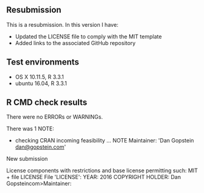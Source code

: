## Resubmission
This is a resubmission. In this version I have:

* Updated the LICENSE file to comply with the MIT template
* Added links to the associated GitHub repository

## Test environments
* OS X 10.11.5, R 3.3.1
* ubuntu 16.04, R 3.3.1

## R CMD check results
There were no ERRORs or WARNINGs.

There was 1 NOTE:

* checking CRAN incoming feasibility ... NOTE
Maintainer: 'Dan Gopstein <dan@gopstein.com>'

New submission

License components with restrictions and base license permitting such:
  MIT + file LICENSE
File 'LICENSE':
  YEAR: 2016
  COPYRIGHT HOLDER: Dan Gopsteincom>Maintainer: 

